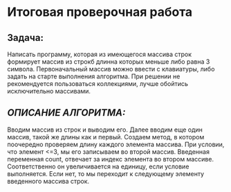 # Итоговая проверочная работа
## Задача: 
Написать программу, которая из имеющегося массива строк формирует массив из строкб длинна которых меньше либо равна 3 символа. 
Первоначальный массив можно ввести с клавиатуры, либо задать на старте выполнения алгоритма. При решении не рекомендуется пользоваться коллекциями,
лучше обойтись исключительно массивами.

## *ОПИСАНИЕ АЛГОРИТМА:*

Вводим массив из строк и выводим его. Далее вводим еще один массив, такой же длины как и первый.
Создаем метод, в котором поочередно проверяем длину каждого элемента массива. При условии, что элемент <=3,
мы его записываем во второй массив. Введенная переменная count, отвечает за индекс элемента во втором массиве. 
Соответственно он увеличивается на единицу, если условие выполняется. Если нет, то мы переходит к следующему элементу введенного массива строк. 
